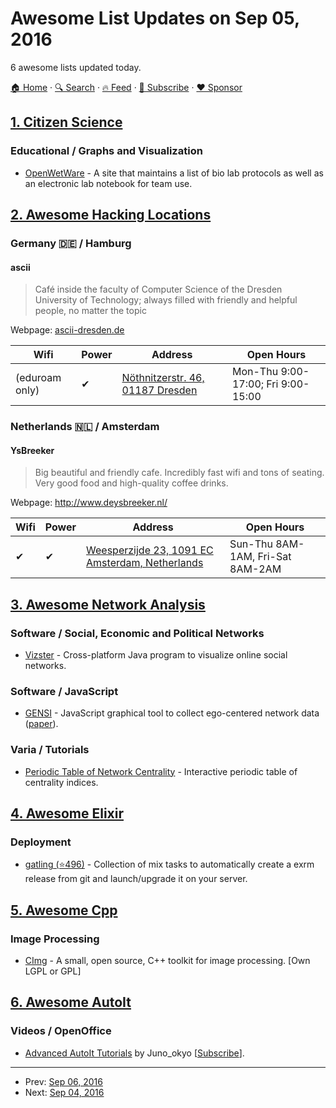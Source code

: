 # Awesome List Updates on Sep 05, 2016

6 awesome lists updated today.

[🏠 Home](/README.md) · [🔍 Search](https://www.trackawesomelist.com/search/) · [🔥 Feed](https://www.trackawesomelist.com/rss.xml) · [📮 Subscribe](https://trackawesomelist.us17.list-manage.com/subscribe?u=d2f0117aa829c83a63ec63c2f&id=36a103854c) · [❤️  Sponsor](https://github.com/sponsors/theowenyoung)



## [1. Citizen Science](/content/dylanrees/citizen-science/README.md)

### Educational / Graphs and Visualization

*   [OpenWetWare](http://openwetware.org/wiki/Main_Page) - A site that maintains a list of bio lab protocols as well as an electronic lab notebook for team use.

## [2. Awesome Hacking Locations](/content/daviddias/awesome-hacking-locations/README.md)

### Germany 🇩🇪 / Hamburg

#### ascii

> Café inside the faculty of Computer Science of the Dresden University of Technology;
> always filled with friendly and helpful people, no matter the topic

Webpage: [ascii-dresden.de](http://ascii-dresden.de)

| Wifi           | Power | Address                                                              | Open Hours                         |
| -------------- | ----- | -------------------------------------------------------------------- | ---------------------------------- |
| (eduroam only) | ✔     | [Nöthnitzerstr. 46, 01187 Dresden](https://goo.gl/maps/74VwX2opdDG2) | Mon-Thu 9:00-17:00; Fri 9:00-15:00 |

### Netherlands 🇳🇱 / Amsterdam

#### YsBreeker

> Big beautiful and friendly cafe. Incredibly fast wifi and tons of seating. Very good food and high-quality coffee drinks.

Webpage: <http://www.deysbreeker.nl/>

| Wifi | Power | Address                                                                 | Open Hours                       |
| ---- | ----- | ----------------------------------------------------------------------- | -------------------------------- |
| ✔    | ✔     | [Weesperzijde 23, 1091 EC Amsterdam, Netherlands](http://goo.gl/qLPEjU) | Sun-Thu 8AM-1AM, Fri-Sat 8AM-2AM |

## [3. Awesome Network Analysis](/content/briatte/awesome-network-analysis/README.md)

### Software / Social, Economic and Political Networks

*   [Vizster](http://vis.stanford.edu/jheer/projects/vizster/) - Cross-platform Java program to visualize online social networks.

### Software / JavaScript

*   [GENSI](http://www.tobiasstark.nl/GENSI/GENSI.htm) - JavaScript graphical tool to collect ego-centered network data ([paper](https://doi.org/10.1016/j.socnet.2016.07.007)).

### Varia / Tutorials

*   [Periodic Table of Network Centrality](http://schochastics.net/sna/periodic.html) - Interactive periodic table of centrality indices.

## [4. Awesome Elixir](/content/h4cc/awesome-elixir/README.md)

### Deployment

*   [gatling (⭐496)](https://github.com/hashrocket/gatling) - Collection of mix tasks to automatically create a exrm release from git and launch/upgrade it on your server.

## [5. Awesome Cpp](/content/fffaraz/awesome-cpp/README.md)

### Image Processing

*   [CImg](http://cimg.eu/) - A small, open source, C++ toolkit for image processing. \[Own LGPL or GPL]

## [6. Awesome AutoIt](/content/J2TEAM/awesome-AutoIt/README.md)

### Videos / OpenOffice

*   [Advanced AutoIt Tutorials](https://www.youtube.com/playlist?list=PL_-NI9iPtoB741rTw1hjNPirk3jTMKtrQ) by Juno\_okyo \[[Subscribe](https://www.youtube.com/channel/UCEETpUrNm5qI-LENbBON2Gw/?sub_confirmation=1)].

---

- Prev: [Sep 06, 2016](/content/2016/09/06/README.md)
- Next: [Sep 04, 2016](/content/2016/09/04/README.md)